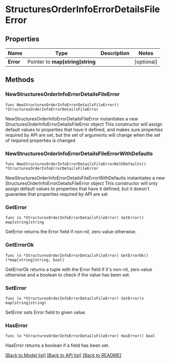 # StructuresOrderInfoErrorDetailsFileError

## Properties

Name | Type | Description | Notes
------------ | ------------- | ------------- | -------------
**Error** | Pointer to **map[string]string** |  | [optional] 

## Methods

### NewStructuresOrderInfoErrorDetailsFileError

`func NewStructuresOrderInfoErrorDetailsFileError() *StructuresOrderInfoErrorDetailsFileError`

NewStructuresOrderInfoErrorDetailsFileError instantiates a new StructuresOrderInfoErrorDetailsFileError object
This constructor will assign default values to properties that have it defined,
and makes sure properties required by API are set, but the set of arguments
will change when the set of required properties is changed

### NewStructuresOrderInfoErrorDetailsFileErrorWithDefaults

`func NewStructuresOrderInfoErrorDetailsFileErrorWithDefaults() *StructuresOrderInfoErrorDetailsFileError`

NewStructuresOrderInfoErrorDetailsFileErrorWithDefaults instantiates a new StructuresOrderInfoErrorDetailsFileError object
This constructor will only assign default values to properties that have it defined,
but it doesn't guarantee that properties required by API are set

### GetError

`func (o *StructuresOrderInfoErrorDetailsFileError) GetError() map[string]string`

GetError returns the Error field if non-nil, zero value otherwise.

### GetErrorOk

`func (o *StructuresOrderInfoErrorDetailsFileError) GetErrorOk() (*map[string]string, bool)`

GetErrorOk returns a tuple with the Error field if it's non-nil, zero value otherwise
and a boolean to check if the value has been set.

### SetError

`func (o *StructuresOrderInfoErrorDetailsFileError) SetError(v map[string]string)`

SetError sets Error field to given value.

### HasError

`func (o *StructuresOrderInfoErrorDetailsFileError) HasError() bool`

HasError returns a boolean if a field has been set.


[[Back to Model list]](../README.md#documentation-for-models) [[Back to API list]](../README.md#documentation-for-api-endpoints) [[Back to README]](../README.md)


